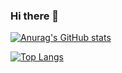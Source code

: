 ### Hi there 👋

[![Anurag's GitHub stats](https://github-readme-stats.vercel.app/api?username=dubistweltmeister05&show_icons=true&theme=radical&bg_color=000000101)](https://github.com/anuraghazra/github-readme-stats)


[![Top Langs](https://github-readme-stats.vercel.app/api/top-langs/?username=dubistweltmeister05&theme=radical)](https://github.com/anuraghazra/github-readme-stats)

